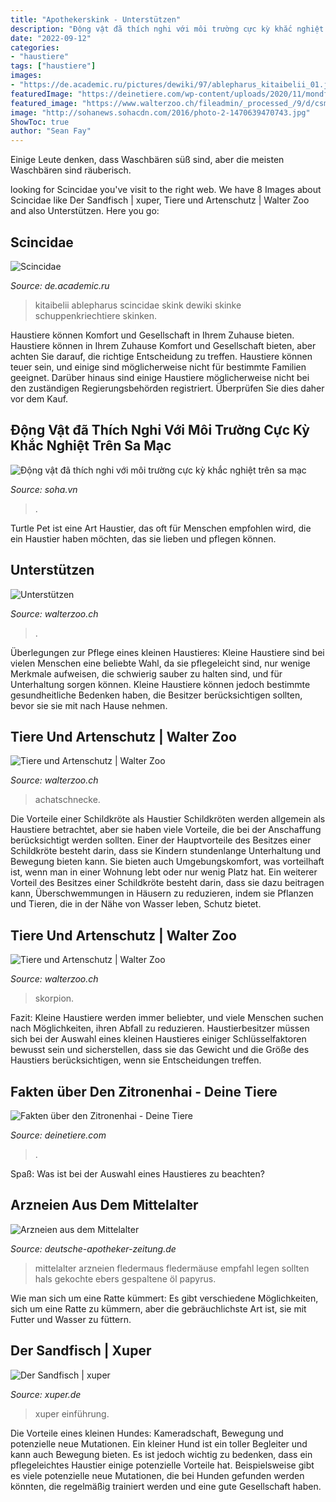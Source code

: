 ```yaml
---
title: "Apothekerskink - Unterstützen"
description: "Động vật đã thích nghi với môi trường cực kỳ khắc nghiệt trên sa mạc"
date: "2022-09-12"
categories:
- "haustiere"
tags: ["haustiere"]
images:
- "https://de.academic.ru/pictures/dewiki/97/ablepharus_kitaibelii_01.jpg"
featuredImage: "https://deinetiere.com/wp-content/uploads/2020/11/mondfisch-mola-mola-der-schwerste-knochenfisch-der-welt.jpg?auto=webp&amp;quality=45&amp;width=828&amp;crop=16:9"
featured_image: "https://www.walterzoo.ch/fileadmin/_processed_/9/d/csm_italien_skorpion_01_6de15f4c43.jpg"
image: "http://sohanews.sohacdn.com/2016/photo-2-1470639470743.jpg"
ShowToc: true
author: "Sean Fay"
---
```



Einige Leute denken, dass Waschbären süß sind, aber die meisten Waschbären sind räuberisch.

	

		
looking for Scincidae you've visit to the right web. We have 8 Images about Scincidae like Der Sandfisch | xuper, Tiere und Artenschutz | Walter Zoo and also Unterstützen. Here you go:
		
    
## Scincidae

<img loading=lazy src="https://de.academic.ru/pictures/dewiki/97/ablepharus_kitaibelii_01.jpg" onerror="this.onerror=null;this.src='https://tse3.mm.bing.net/th?id=OIP.BaYrXRa3sFiKxbNQJ0QPPAHaEU&amp;pid=15.1';" alt="Scincidae">

_Source: de.academic.ru_

>kitaibelii ablepharus scincidae skink dewiki skinke schuppenkriechtiere skinken. 

	

Haustiere können Komfort und Gesellschaft in Ihrem Zuhause bieten.
Haustiere können in Ihrem Zuhause Komfort und Gesellschaft bieten, aber achten Sie darauf, die richtige Entscheidung zu treffen. Haustiere können teuer sein, und einige sind möglicherweise nicht für bestimmte Familien geeignet. Darüber hinaus sind einige Haustiere möglicherweise nicht bei den zuständigen Regierungsbehörden registriert. Überprüfen Sie dies daher vor dem Kauf.

    
## Động Vật đã Thích Nghi Với Môi Trường Cực Kỳ Khắc Nghiệt Trên Sa Mạc

<img loading=lazy src="http://sohanews.sohacdn.com/2016/photo-2-1470639470743.jpg" onerror="this.onerror=null;this.src='https://tse3.mm.bing.net/th?id=OIP.Rw0R25u1TnSVAy8VNLQX4gHaD5&amp;pid=15.1';" alt="Động vật đã thích nghi với môi trường cực kỳ khắc nghiệt trên sa mạc">

_Source: soha.vn_

>. 

	

Turtle Pet ist eine Art Haustier, das oft für Menschen empfohlen wird, die ein Haustier haben möchten, das sie lieben und pflegen können.

    
## Unterstützen

<img loading=lazy src="https://www.walterzoo.ch/fileadmin/_processed_/e/b/csm_schimpanse_06_0072d07d1c.jpg" onerror="this.onerror=null;this.src='https://tse2.mm.bing.net/th?id=OIP.AygjcGkGjgv2UCsTo1glhwHaHa&amp;pid=15.1';" alt="Unterstützen">

_Source: walterzoo.ch_

>. 

	

Überlegungen zur Pflege eines kleinen Haustieres:
Kleine Haustiere sind bei vielen Menschen eine beliebte Wahl, da sie pflegeleicht sind, nur wenige Merkmale aufweisen, die schwierig sauber zu halten sind, und für Unterhaltung sorgen können. Kleine Haustiere können jedoch bestimmte gesundheitliche Bedenken haben, die Besitzer berücksichtigen sollten, bevor sie sie mit nach Hause nehmen.

    
## Tiere Und Artenschutz | Walter Zoo

<img loading=lazy src="https://www.walterzoo.ch/fileadmin/_processed_/3/d/csm_grosse_achatschnecke_01_a1f1b868f9.jpg" onerror="this.onerror=null;this.src='https://tse1.mm.bing.net/th?id=OIP.a7uovZh6TLkkEA-FTDA1MgHaEd&amp;pid=15.1';" alt="Tiere und Artenschutz | Walter Zoo">

_Source: walterzoo.ch_

>achatschnecke. 

	

Die Vorteile einer Schildkröte als Haustier
Schildkröten werden allgemein als Haustiere betrachtet, aber sie haben viele Vorteile, die bei der Anschaffung berücksichtigt werden sollten. Einer der Hauptvorteile des Besitzes einer Schildkröte besteht darin, dass sie Kindern stundenlange Unterhaltung und Bewegung bieten kann. Sie bieten auch Umgebungskomfort, was vorteilhaft ist, wenn man in einer Wohnung lebt oder nur wenig Platz hat. Ein weiterer Vorteil des Besitzes einer Schildkröte besteht darin, dass sie dazu beitragen kann, Überschwemmungen in Häusern zu reduzieren, indem sie Pflanzen und Tieren, die in der Nähe von Wasser leben, Schutz bietet.

    
## Tiere Und Artenschutz | Walter Zoo

<img loading=lazy src="https://www.walterzoo.ch/fileadmin/_processed_/9/d/csm_italien_skorpion_01_6de15f4c43.jpg" onerror="this.onerror=null;this.src='https://tse1.mm.bing.net/th?id=OIP.Zttw9Kl6VLmBDZ3YcJd4MgHaJQ&amp;pid=15.1';" alt="Tiere und Artenschutz | Walter Zoo">

_Source: walterzoo.ch_

>skorpion. 

	

Fazit:
Kleine Haustiere werden immer beliebter, und viele Menschen suchen nach Möglichkeiten, ihren Abfall zu reduzieren. Haustierbesitzer müssen sich bei der Auswahl eines kleinen Haustieres einiger Schlüsselfaktoren bewusst sein und sicherstellen, dass sie das Gewicht und die Größe des Haustiers berücksichtigen, wenn sie Entscheidungen treffen.

    
## Fakten über Den Zitronenhai - Deine Tiere

<img loading=lazy src="https://deinetiere.com/wp-content/uploads/2020/11/mondfisch-mola-mola-der-schwerste-knochenfisch-der-welt.jpg?auto=webp&amp;quality=45&amp;width=828&amp;crop=16:9" onerror="this.onerror=null;this.src='https://tse4.mm.bing.net/th?id=OIP.n3T3TCtqsxq3r6OfPkdWWwHaEs&amp;pid=15.1';" alt="Fakten über den Zitronenhai - Deine Tiere">

_Source: deinetiere.com_

>. 

	

Spaß: Was ist bei der Auswahl eines Haustieres zu beachten?

    
## Arzneien Aus Dem Mittelalter

<img loading=lazy src="https://www.deutsche-apotheker-zeitung.de/_Resources/Persistent/1ede74cdf724dba29e675ff0b423239dd0dae077/k4_746_178448_178354-800x557-660x460.jpg" onerror="this.onerror=null;this.src='https://tse3.mm.bing.net/th?id=OIP.-fKauP_0daj1oaTPyW5wEQHaFK&amp;pid=15.1';" alt="Arzneien aus dem Mittelalter">

_Source: deutsche-apotheker-zeitung.de_

>mittelalter arzneien fledermaus fledermäuse empfahl legen sollten hals gekochte ebers gespaltene öl papyrus. 

	

Wie man sich um eine Ratte kümmert: Es gibt verschiedene Möglichkeiten, sich um eine Ratte zu kümmern, aber die gebräuchlichste Art ist, sie mit Futter und Wasser zu füttern.

    
## Der Sandfisch | Xuper

<img loading=lazy src="http://www.xuper.de/sites/default/files/sandfisch.jpg" onerror="this.onerror=null;this.src='https://tse1.mm.bing.net/th?id=OIP.Hv9NuGbaDK8cHcBGvHrgrwAAAA&amp;pid=15.1';" alt="Der Sandfisch | xuper">

_Source: xuper.de_

>xuper einführung. 

	

Die Vorteile eines kleinen Hundes: Kameradschaft, Bewegung und potenzielle neue Mutationen.
Ein kleiner Hund ist ein toller Begleiter und kann auch Bewegung bieten. Es ist jedoch wichtig zu bedenken, dass ein pflegeleichtes Haustier einige potenzielle Vorteile hat. Beispielsweise gibt es viele potenzielle neue Mutationen, die bei Hunden gefunden werden könnten, die regelmäßig trainiert werden und eine gute Gesellschaft haben.

